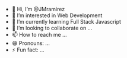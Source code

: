 - 👋 Hi, I’m @JMramirez
- 👀 I’m interested in Web Development
- 🌱 I’m currently learning Full Stack Javascript
- 💞️ I’m looking to collaborate on ...
- 📫 How to reach me ...
- 😄 Pronouns: ...
- ⚡ Fun fact: ...

<!---
RamirezJM/RamirezJM is a ✨ special ✨ repository because its `README.md` (this file) appears on your GitHub profile.
You can click the Preview link to take a look at your changes.
--->
